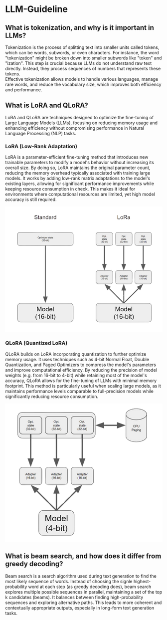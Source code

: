 # LLM-Guideline

## What is tokenization, and why is it important in LLMs?
Tokenization is the process of splitting text into smaller units called tokens, which can be words, subwords, or even characters. For instance, the word "tokenization" might be broken down into smaller subwords like "token" and "ization". This step is crucial because LLMs do not understand raw text directly. Instead, they process sequences of numbers that represents these tokens. \
Effective tokenization allows models to handle various languages, manage rare words, and reduce the vocabulary size, which improves both efficiency and performance.

## What is LoRA and QLoRA?
LoRA and QLoRA are techniques designed to optimize the fine-tuning of Large Language Models (LLMs), focusing on reducing memory usage and enhancing efficiency without compromising performance in Natural Language Processing (NLP) tasks.

### LoRA (Low-Rank Adaptation)
LoRA is a parameter-efficient fine-tuning method that introduces new trainable parameters to modify a model's behavior without increasing its overall size.
By doing so, LoRA maintains the original parameter count, reducing the memory overhead typically associated with training large models.
It works by adding low-rank matrix adaptations to the model's existing layers, allowing for significant performance improvements while keeping resource consumption in check.
This makes it ideal for environments where computational resources are limited, yet high model accuracy is still required.

![LoRA](media/LoRA.png)

### QLoRA (Quantized LoRA)
QLoRA builds on LoRA incorporating quantization to further optimize memory usage. It uses techniques such as 4-bit Normal Float, Double Quantization, and Paged Optimizers to compress the model's parameters and improve computational efficiency.
By reducing the precision of model weights (e.g. from 16-bit to 4-bit) while retaining most of the model's accuracy, QLoRA allows for the fine-tuning of LLMs with minimal memory footprint.
This method is particularly useful when scaling large models, as it maintains performance levels comparable to full-precision models while significantly reducing resource consumption.

![QLoRA](media/QLoRA.png)

## What is beam search, and how does it differ from greedy decoding?
Beam search is a search algorithm used during text generation to find the most likely sequence of words.
Instead of choosing the signle highest-probability word at each step (as greedy decoding does), beam search explores multiple possible sequences in parallel, maintaining a set of the top k candidates (beams). It balances between finding high-probability sequences and exploring alternative paths. This leads to more coherent and contextually appropriate outputs, especially in long-form text generation tasks.

